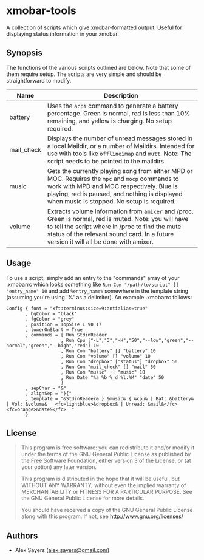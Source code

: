xmobar-tools
============

A collection of scripts which give xmobar-formatted output. Useful for displaying status information in your xmobar.

Synopsis
--------

The functions of the various scripts outlined are below.  Note that some of them require setup. The scripts are very simple and should be straightforward to modify.

<table>
  <thead>
    <tr>
      <th>Name</th>
      <th>Description</th>
    </tr>
  </thead>
  <tbody>
    <tr>
      <td>battery</td>
      <td>Uses the <code>acpi</code> command to generate a battery percentage. Green is normal, red is less than 10% remaining, and yellow is charging. No setup required.</td>
    </tr>
    <tr>
      <td>mail_check</td>
      <td>Displays the number of unread messages stored in a local Maildir, or a number of Maildirs. Intended for use with tools like <code>offlineimap</code> and <code>mutt</code>. Note: The script needs to be pointed to the maildirs.</td>
    </tr>
    <tr>
      <td>music</td>
      <td>Gets the currently playing song from either MPD or MOC. Requires the <code>mpc</code> and <code>mocp</code> commands to work with MPD and MOC respectively. Blue is playing, red is paused, and nothing is displayed when music is stopped. No setup is required.</td>
    </tr>
    <tr>
      <td>volume</td>
      <td>Extracts volume information from <code>amixer</code> and /proc. Green is normal, red is muted. Note: you will have to tell the script where in /proc to find the mute status of the relevant sound card. In a future version it will all be done with amixer.</td>
    </tr>
  </tbody>
</table>


Usage
-----

To use a script, simply add an entry to the "commands" array of your .xmobarrc which looks something like `Run Com "/path/to/script" [] "entry_name" 10` and add `%entry_name%` somewhere in the template string (assuming you're using '%' as a delimiter). An example .xmobarrc follows:

    Config { font = "xft:terminus:size=9:antialias=true"
           , bgColor = "black"
           , fgColor = "grey"
           , position = TopSize L 90 17
           , lowerOnStart = True
           , commands = [ Run StdinReader
                        , Run Cpu ["-L","3","-H","50","--low","green","--normal","green","--high","red"] 10
                        , Run Com "battery" [] "battery" 10
                        , Run Com "volume" [] "volume" 10
                        , Run Com "dropbox" ["status"] "dropbox" 50
                        , Run Com "mail_check" [] "mail" 50
                        , Run Com "music" [] "music" 10
                        , Run Date "%a %b %_d %l:%M" "date" 50
                        ]
           , sepChar = "&"
           , alignSep = "}{"
           , template = "&StdinReader& } &music& { &cpu& | Bat: &battery& | Vol: &volume&   <fc=lightblue>&dropbox& | Unread: &mail&</fc>   <fc=orange>&date&</fc>  "
           }


License
-------

> This program is free software: you can redistribute it and/or modify
> it under the terms of the GNU General Public License as published by
> the Free Software Foundation, either version 3 of the License, or
> (at your option) any later version.
>
> This program is distributed in the hope that it will be useful,
> but WITHOUT ANY WARRANTY; without even the implied warranty of
> MERCHANTABILITY or FITNESS FOR A PARTICULAR PURPOSE.  See the
> GNU General Public License for more details.
>
> You should have received a copy of the GNU General Public License
> along with this program.  If not, see <http://www.gnu.org/licenses/>


Authors
-------

- Alex Sayers (<alex.sayers@gmail.com>)
